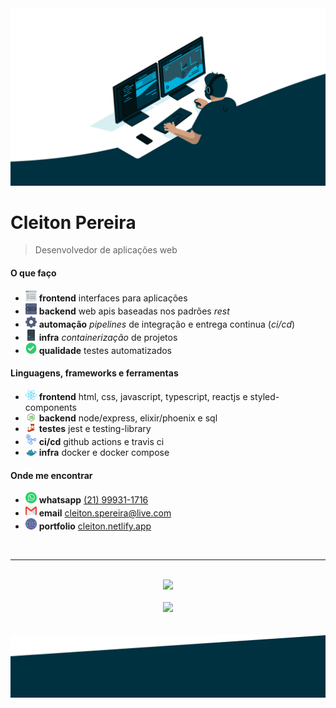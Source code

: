 <div align="center">
  <img src="images/cover.gif" />
</div>


# Cleiton Pereira

> Desenvolvedor de aplicações web


#### O que faço

  - <img src="images/icons/frontend.svg" width="18" /> **frontend** interfaces para aplicações
  - <img src="images/icons/backend.svg" width="18" /> **backend** web apis baseadas nos padrões *rest*
  - <img src="images/icons/gear.svg" width="18" /> **automação** *pipelines* de integração e entrega continua (*ci/cd*)
  - <img src="images/icons/computer.svg" width="18" /> **infra** *containerização* de projetos
  - <img src="images/icons/check.svg" width="18" /> **qualidade** testes automatizados


#### Linguagens, frameworks e ferramentas

  - <img src="images/icons/reactjs.svg" width="18" />   **frontend** html, css, javascript, typescript, reactjs e styled-components
  - <img src="images/icons/nodejs.svg" width="18" /> **backend** node/express, elixir/phoenix e sql
  - <img src="images/icons/jest.svg" width="18" /> **testes** jest e testing-library
  - <img src="images/icons/github-actions.svg" width="18" /> **ci/cd** github actions e travis ci
  - <img src="images/icons/docker.svg" width="18" /> **infra** docker e docker compose


#### Onde me encontrar

  - <img src="images/icons/whatsapp.svg" width="18" /> **whatsapp** [(21) 99931-1716](https://api.whatsapp.com/send?phone=5521999311716&text=%F0%9F%91%8B)
  - <img src="images/icons/email.svg" width="18" /> **email** [cleiton.spereira@live.com](mailto:cleiton.spereira@live.com)
  - <img src="images/icons/globe.svg" width="18" /> **portfolio** [cleiton.netlify.app](https://cleiton.netlify.app)

<br />

___

<br />

<div align="center">
  <img src="https://github-readme-stats.vercel.app/api?username=cleitonper&show_icons=true&hide=stars,contribs&locale=pt-BR&include_all_commits=true&custom_title=Estatisticas" />
</div>

<br />

<div align="center">
  <img src="https://github-readme-stats.vercel.app/api/top-langs/?username=cleitonper&langs_count=6&layout=compact&custom_title=Linguagens%20mais%20usadas" />
</div>

<br />
<br />


<div align="center">
  <img src="images/cover-footer.png" />
</div>
